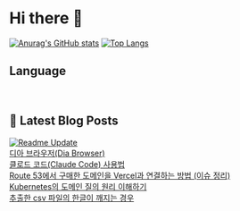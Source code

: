 # Hi there 👋

[![Anurag's GitHub stats](https://github-readme-stats.vercel.app/api?username=fullth)](https://github.com/anuraghazra/github-readme-stats)
[![Top Langs](https://github-readme-stats.vercel.app/api/top-langs/?username=fullth&layout=compact&hide=r,jupyter%20notebook,c%23&exclude_repo=roharui.github.io)](https://github.com/anuraghazra/github-readme-stats)

## Language

<p>
  <img alt="" src= "https://img.shields.io/badge/Node.js-339933?style=flat-square&logo=Node.js&logoColor=green"/>
  <img alt="" src= "https://img.shields.io/badge/TypeScript-black?logo=typescript&logoColor=blue"/>
  <img alt="" src= "https://img.shields.io/badge/JavaScript-F7DF1E?style=flat-square&logo=JavaScript&logoColor=white"/> 
</p>

## 📕 Latest Blog Posts
[![Readme Update](https://github.com/fullth/fullth/actions/workflows/main.yml/badge.svg)](https://github.com/fullth/fullth/actions/workflows/main.yml)</br>
<a href=https://fullth.tistory.com/entry/Dia-Browser>디아 브라우저(Dia Browser)</a></br><a href=https://fullth.tistory.com/entry/Claude-Code>클로드 코드(Claude Code) 사용법</a></br><a href=https://fullth.tistory.com/entry/Route-53%EC%97%90%EC%84%9C-%EA%B5%AC%EB%A7%A4%ED%95%9C-%EB%8F%84%EB%A9%94%EC%9D%B8%EC%9D%84-Vercel%EA%B3%BC-%EC%97%B0%EA%B2%B0%ED%95%98%EB%8A%94-%EB%B0%A9%EB%B2%95-%EC%9D%B4%EC%8A%88-%EC%A0%95%EB%A6%AC>Route 53에서 구매한 도메인을 Vercel과 연결하는 방법 (이슈 정리)</a></br><a href=https://fullth.tistory.com/entry/Kubernetes%EC%9D%98-%EB%8F%84%EB%A9%94%EC%9D%B8-%EC%A7%88%EC%9D%98-%EC%9B%90%EB%A6%AC-%EC%9D%B4%ED%95%B4%ED%95%98%EA%B8%B0>Kubernetes의 도메인 질의 원리 이해하기</a></br><a href=https://fullth.tistory.com/entry/Excel-csv-%ED%99%95%EC%9E%A5%EC%9E%90-%ED%8C%8C%EC%9D%BC%EC%9D%98-%ED%95%9C%EA%B8%80%EC%9D%B4-%EA%B9%A8%EC%A7%88-%EB%95%8C>추출한 csv 파일의 한글이 깨지는 경우</a></br>